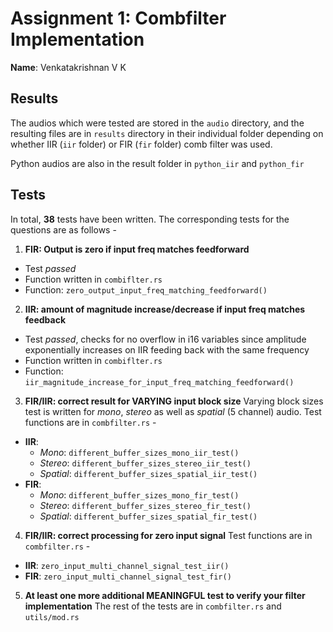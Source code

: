 # Assignment 1: Combfilter Implementation

**Name**: Venkatakrishnan V K

## Results
The audios which were tested are stored in the `audio` directory, and the resulting files are in `results` directory in their individual folder depending on whether IIR (`iir` folder) or FIR (`fir` folder) comb filter was used.

Python audios are also in the result folder in `python_iir` and `python_fir`

## Tests

In total, **38** tests have been written. The corresponding tests for the questions are as follows -
1. **FIR: Output is zero if input freq matches feedforward**
- Test *passed*
- Function written in `combiflter.rs`
- Function: `zero_output_input_freq_matching_feedforward()`


2. **IIR: amount of magnitude increase/decrease if input freq matches feedback**
- Test *passed*, checks for no overflow in i16 variables since amplitude exponentially increases on IIR feeding back with the same frequency
- Function written in `combiflter.rs`
- Function: `iir_magnitude_increase_for_input_freq_matching_feedforward()`


3. **FIR/IIR: correct result for VARYING input block size**
Varying block sizes test is written for *mono*, *stereo* as well as *spatial* (5 channel) audio. Test functions are in `combfilter.rs` -
- **IIR**: 
    - *Mono*: `different_buffer_sizes_mono_iir_test()`
    - *Stereo*: `different_buffer_sizes_stereo_iir_test()`
    - *Spatial*: `different_buffer_sizes_spatial_iir_test()`
- **FIR**: 
    - *Mono*: `different_buffer_sizes_mono_fir_test()`
    - *Stereo*: `different_buffer_sizes_stereo_fir_test()`
    - *Spatial*: `different_buffer_sizes_spatial_fir_test()`

4. **FIR/IIR: correct processing for zero input signal**
Test functions are in `combfilter.rs` -
- **IIR**: `zero_input_multi_channel_signal_test_iir()`
- **FIR**: `zero_input_multi_channel_signal_test_fir()`

5. **At least one more additional MEANINGFUL test to verify your filter implementation**
The rest of the tests are in `combfilter.rs` and `utils/mod.rs`